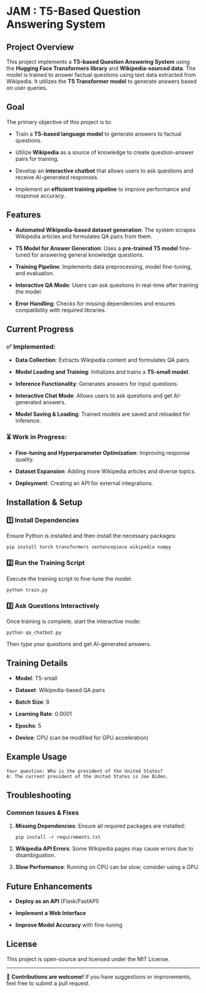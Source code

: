 JAM : T5-Based Question Answering System
==================================

Project Overview
----------------

This project implements a **T5-based Question Answering System** using the **Hugging Face Transformers library** and **Wikipedia-sourced data**. The model is trained to answer factual questions using text data extracted from Wikipedia. It utilizes the **T5 Transformer model** to generate answers based on user queries.

Goal
----

The primary objective of this project is to:

-   Train a **T5-based language model** to generate answers to factual questions.

-   Utilize **Wikipedia** as a source of knowledge to create question-answer pairs for training.

-   Develop an **interactive chatbot** that allows users to ask questions and receive AI-generated responses.

-   Implement an **efficient training pipeline** to improve performance and response accuracy.

Features
--------

-   **Automated Wikipedia-based dataset generation**: The system scrapes Wikipedia articles and formulates QA pairs from them.

-   **T5 Model for Answer Generation**: Uses a **pre-trained T5 model** fine-tuned for answering general knowledge questions.

-   **Training Pipeline**: Implements data preprocessing, model fine-tuning, and evaluation.

-   **Interactive QA Mode**: Users can ask questions in real-time after training the model.

-   **Error Handling**: Checks for missing dependencies and ensures compatibility with required libraries.

Current Progress
----------------

### ✅ Implemented:

-   **Data Collection**: Extracts Wikipedia content and formulates QA pairs.

-   **Model Loading and Training**: Initializes and trains a **T5-small model**.

-   **Inference Functionality**: Generates answers for input questions.

-   **Interactive Chat Mode**: Allows users to ask questions and get AI-generated answers.

-   **Model Saving & Loading**: Trained models are saved and reloaded for inference.

### ⏳ Work in Progress:

-   **Fine-tuning and Hyperparameter Optimization**: Improving response quality.

-   **Dataset Expansion**: Adding more Wikipedia articles and diverse topics.

-   **Deployment**: Creating an API for external integrations.

Installation & Setup
--------------------

### 1️⃣ Install Dependencies

Ensure Python is installed and then install the necessary packages:

```
pip install torch transformers sentencepiece wikipedia numpy
```

### 2️⃣ Run the Training Script

Execute the training script to fine-tune the model:

```
python train.py
```

### 3️⃣ Ask Questions Interactively

Once training is complete, start the interactive mode:

```
python qa_chatbot.py
```

Then type your questions and get AI-generated answers.

Training Details
----------------

-   **Model**: T5-small

-   **Dataset**: Wikipedia-based QA pairs

-   **Batch Size**: 8

-   **Learning Rate**: 0.0001

-   **Epochs**: 5

-   **Device**: CPU (can be modified for GPU acceleration)

Example Usage
-------------

```
Your question: Who is the president of the United States?
A: The current president of the United States is Joe Biden.
```

Troubleshooting
---------------

### Common Issues & Fixes

1.  **Missing Dependencies**: Ensure all required packages are installed:

    ```
    pip install -r requirements.txt
    ```

2.  **Wikipedia API Errors**: Some Wikipedia pages may cause errors due to disambiguation.

3.  **Slow Performance**: Running on CPU can be slow; consider using a GPU.

Future Enhancements
-------------------

-   **Deploy as an API** (Flask/FastAPI)

-   **Implement a Web Interface**

-   **Improve Model Accuracy** with fine-tuning

License
-------

This project is open-source and licensed under the MIT License.

* * * * *

🚀 **Contributions are welcome!** If you have suggestions or improvements, feel free to submit a pull request.